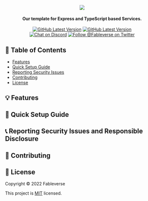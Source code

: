<div align="center">
  <img src="https://user-images.githubusercontent.com/34040658/165009852-2248edab-7b6e-42a7-b59a-2a503b2a62b5.png" />
  <h4> Our template for Express and TypeScript based Services. </h4>
  <a href="https://github.com/Fableverse/api-template/releases"
    ><img
      src="https://img.shields.io/github/v/tag/fableverse/api-template?color=green&label=latest version&style=flat-square"
      alt="GitHub Latest Version"
  /></a>
  <a href=""
    ><img
      src="https://img.shields.io/github/commit-activity/w/fableverse/api-template?color=red&label=commit activity&style=flat-square"
      alt="GitHub Latest Version"
  /></a>
  <br />
  <a href="https://discord.gg/5a9bSRyYyF"
    ><img
      src="https://img.shields.io/discord/966144993163091988?label=discord&color=blue&style=flat-square"
      alt="Chat on Discord"
  /></a>
  <a href="https://twitter.com/Fableverse"
    ><img
      src="https://img.shields.io/badge/twitter-@fableverse-1DA1F3?style=flat-square"
      alt="Follow @Fableverse on Twitter"
  /></a>
</div>

## 📖 Table of Contents
- [Features](#-features)
- [Quick Setup Guide](#-quick-setup-guide)
- [Reporting Security Issues](#-reporting-security-issues-and-responsible-disclosure)
- [Contributing](#-contributing)
- [License](#-license)

## 💡 Features


## 🚀 Quick Setup Guide


## 📞 Reporting Security Issues and Responsible Disclosure


## 🤝 Contributing


## 📝 License
Copyright © 2022 Fableverse

This project is [MIT](https://github.com/Fableverse/api-template/blob/main/LICENSE) licensed.
